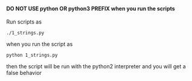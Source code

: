 #### DO NOT USE python OR python3 PREFIX when you run the scripts
Run scripts as

```
./1_strings.py
```

when you run the script as 
```
python 1_strings.py
```
then the script will be run with the python2 interpreter
and you will get a false behavior
